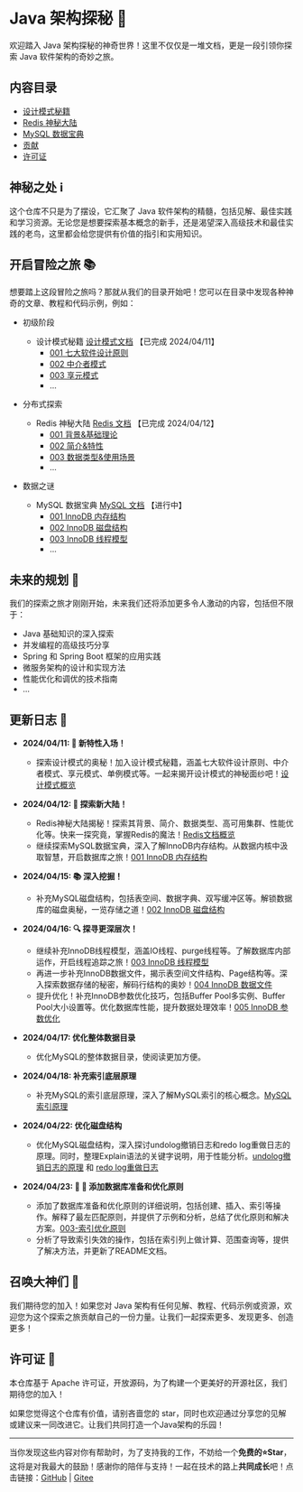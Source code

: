 # Java 架构探秘 🚀

欢迎踏入 Java 架构探秘的神奇世界！这里不仅仅是一堆文档，更是一段引领你探索 Java 软件架构的奇妙之旅。

## 内容目录

- [设计模式秘籍](articles/design_patterns/)
- [Redis 神秘大陆](articles/redis/)
- [MySQL 数据宝典](articles/mysql/)
- [贡献](CONTRIBUTING.md)
- [许可证](LICENSE)

## 神秘之处 ℹ️

这个仓库不只是为了摆设，它汇聚了 Java 软件架构的精髓，包括见解、最佳实践和学习资源。无论您是想要探索基本概念的新手，还是渴望深入高级技术和最佳实践的老鸟，这里都会给您提供有价值的指引和实用知识。

## 开启冒险之旅 📚

想要踏上这段冒险之旅吗？那就从我们的目录开始吧！您可以在目录中发现各种神奇的文章、教程和代码示例，例如：

- 初级阶段
  - 设计模式秘籍 [设计模式文档](articles/design_patterns/) 【已完成 2024/04/11】
    - [001 七大软件设计原则](articles/design_patterns/001%20七大软件设计原则.md)
    - [002 中介者模式](articles/design_patterns/002%20中介者模式.md)
    - [003 享元模式](articles/design_patterns/003%20享元模式.md)
    - ...

- 分布式探索
  - Redis 神秘大陆 [Redis 文档](articles/redis/) 【已完成 2024/04/12】
    - [001 背景&基础理论](articles/redis/001%20背景&基础理论.md)
    - [002 简介&特性](articles/redis/002%20简介&特性.md)
    - [003 数据类型&使用场景](articles/redis/003%20数据类型&使用场景.md)
    - ...

- 数据之谜
  - MySQL 数据宝典 [MySQL 文档](articles/mysql/) 【进行中】
    - [001 InnoDB 内存结构](articles/mysql/001%20InnoDB%20内存结构.md)
    - [002 InnoDB 磁盘结构](articles/mysql/002%20InnoDB%20磁盘结构.md)
    - [003 InnoDB 线程模型](articles/mysql/003%20InnoDB%20线程模型.md)
    - ...

## 未来的规划 🌟

我们的探索之旅才刚刚开始，未来我们还将添加更多令人激动的内容，包括但不限于：

- Java 基础知识的深入探索
- 并发编程的高级技巧分享
- Spring 和 Spring Boot 框架的应用实践
- 微服务架构的设计和实现方法
- 性能优化和调优的技术指南
- ...

## 更新日志 📜
- **2024/04/11: 🌟 新特性入场！**
  - 探索设计模式的奥秘！加入设计模式秘籍，涵盖七大软件设计原则、中介者模式、享元模式、单例模式等。一起来揭开设计模式的神秘面纱吧！[设计模式概览](articles/design_patterns/README.md)

- **2024/04/12: 🚀 探索新大陆！**
  - Redis神秘大陆揭秘！探索其背景、简介、数据类型、高可用集群、性能优化等。快来一探究竟，掌握Redis的魔法！[Redis文档概览](articles/redis/001%20背景&基础理论.md)
  - 继续探索MySQL数据宝典，深入了解InnoDB内存结构。从数据内核中汲取智慧，开启数据库之旅！[001 InnoDB 内存结构](articles/mysql/001%20存储引擎原理&优化/001%20内存结构/1.1%20Buffer%20Pool.md)

- **2024/04/15: 📚 深入挖掘！**
  - 补充MySQL磁盘结构，包括表空间、数据字典、双写缓冲区等。解锁数据库的磁盘奥秘，一览存储之道！[002 InnoDB 磁盘结构](articles/mysql/001%20存储引擎原理&优化/002%20磁盘结构/2.0%20InnoDB%20磁盘结构.md)

- **2024/04/16: 🔍 探寻更深层次！**
  - 继续补充InnoDB线程模型，涵盖IO线程、purge线程等。了解数据库内部运作，开启线程追踪之旅！[003 InnoDB 线程模型](articles/mysql/001%20存储引擎原理&优化/003%20InnoDB%20线程模型.md)
  - 再进一步补充InnoDB数据文件，揭示表空间文件结构、Page结构等。深入探索数据存储的秘密，解码行结构的奥妙！[004 InnoDB 数据文件](articles/mysql/001%20存储引擎原理&优化/004%20InnoDB%20数据文件.md)
  - 提升优化！补充InnoDB参数优化技巧，包括Buffer Pool多实例、Buffer Pool大小设置等。优化数据库性能，提升数据处理效率！[005 InnoDB 参数优化](articles/mysql/001%20存储引擎原理&优化/005%20InnoDB%20参数优化.md)

- **2024/04/17: 优化整体数据目录**
  - 优化MySQL的整体数据目录，使阅读更加方便。

- **2024/04/18: 补充索引底层原理**
  - 补充MySQL的索引底层原理，深入了解MySQL索引的核心概念。[MySQL索引原理](articles/mysql/002%20MySQL索引原理&优化/001-索引原理.md)

- **2024/04/22: 优化磁盘结构**
  - 优化MySQL磁盘结构，深入探讨undolog撤销日志和redo log重做日志的原理。同时，整理Explain语法的关键字说明，用于性能分析。[undolog撤销日志的原理](articles/mysql/001%20存储引擎原理&优化/002%20磁盘结构/2.5%20撤销日志%20(%20undo%20log%20).md) 和 [redo log重做日志](articles/mysql/001%20存储引擎原理&优化/002%20磁盘结构/2.4%20重做日志%20(redo%20log).md)

- **2024/04/23: 📝 🧠 添加数据库准备和优化原则**
  - 添加了数据库准备和优化原则的详细说明，包括创建、插入、索引等操作。解释了最左匹配原则，并提供了示例和分析，总结了优化原则和解决方案。[003-索引优化原则](articles/mysql/002%20MySQL索引原理&优化/003-索引优化原则.md)
  - 分析了导致索引失效的操作，包括在索引列上做计算、范围查询等，提供了解决方法，并更新了README文档。


## 召唤大神们 💫

我们期待您的加入！如果您对 Java 架构有任何见解、教程、代码示例或资源，欢迎您为这个探索之旅贡献自己的一份力量。让我们一起探索更多、发现更多、创造更多！

## 许可证 📄

本仓库基于 Apache 许可证，开放源码，为了构建一个更美好的开源社区，我们期待您的加入！

如果您觉得这个仓库有价值，请别吝啬您的 star，同时也欢迎通过分享您的见解或建议来一同改进它。让我们共同打造一个Java架构的乐园！

----



当你发现这些内容对你有帮助时，为了支持我的工作，不妨给一个**免费的⭐Star**，这将是对我最大的鼓励！感谢你的陪伴与支持！一起在技术的路上**共同成长**吧！点击链接：[GitHub](https://github.com/xiaochi-cloud/JavaArchitectureGuide) | [Gitee](https://gitee.com/xiaochi-cloud/java-architecture-guide)
